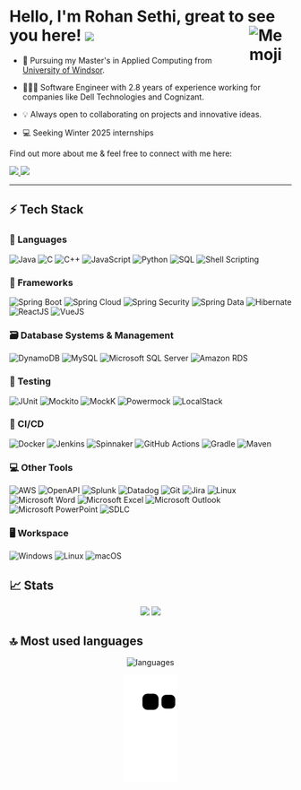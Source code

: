 <h1> Hello, I'm Rohan Sethi, great to see you here!
 <img src="https://github.com/SinghVikram97/singhVikram97/blob/master/memoji.png"  width="15%" align="right" alt="Memoji"/></a><img src="https://media.giphy.com/media/hvRJCLFzcasrR4ia7z/giphy.gif" width="5%"></h1>

* 📖 Pursuing my Master's in Applied Computing from [University of Windsor]((https://www.uwindsor.ca/graduate-studies/305/applied-computing)). 

* 🧑🏻‍💻 Software Engineer with 2.8 years of experience working for companies like Dell Technologies and Cognizant. 

* 💡 Always open to collaborating on projects and innovative ideas. 

* 💻 Seeking Winter 2025 internships

Find out more about me & feel free to connect with me here:

<p align="left">
	<a href="https://www.linkedin.com/in/rohan-sethi-a27107178/?trk=opento_sprofile_details">
		<img src="https://img.shields.io/badge/LinkedIn-0077B5?style=for-the-badge&logo=linkedin&logoColor=white" />
	</a>
        <a href="sethi83@uwindsor.ca">
		<img src="https://img.shields.io/badge/Gmail-D14836?style=for-the-badge&logo=gmail&logoColor=white" />
	</a>
</p>

---

## ⚡ Tech Stack

### 🚀 Languages

![Java](https://img.shields.io/badge/Java-ED8B00?style=for-the-badge&logo=openjdk&logoColor=white)
![C](https://img.shields.io/badge/C-00599C?style=for-the-badge&logo=c&logoColor=white)
![C++](https://img.shields.io/badge/C%2B%2B-00599C?style=for-the-badge&logo=c%2B%2B&logoColor=white)
![JavaScript](https://img.shields.io/badge/JavaScript-F7DF1E?style=for-the-badge&logo=javascript&logoColor=white)
![Python](https://img.shields.io/badge/Python-3776AB?style=for-the-badge&logo=python&logoColor=white)
![SQL](https://img.shields.io/badge/SQL-005C8A?style=for-the-badge&logo=sql&logoColor=white)
![Shell Scripting](https://img.shields.io/badge/Shell_Scripting-4EAA25?style=for-the-badge&logo=gnu-bash&logoColor=white)

### 🧩 Frameworks

![Spring Boot](https://img.shields.io/badge/Spring_Boot-6DB33F?style=for-the-badge&logo=spring-boot&logoColor=white)
![Spring Cloud](https://img.shields.io/badge/Spring_Cloud-6DB33F?style=for-the-badge&logo=spring-cloud&logoColor=white)
![Spring Security](https://img.shields.io/badge/Spring_Security-6DB33F?style=for-the-badge&logo=spring-security&logoColor=white)
![Spring Data](https://img.shields.io/badge/Spring_Data-6DB33F?style=for-the-badge&logo=spring-data&logoColor=white)
![Hibernate](https://img.shields.io/badge/Hibernate-59666C?style=for-the-badge&logo=hibernate&logoColor=white)
![ReactJS](https://img.shields.io/badge/ReactJS-61DAFB?style=for-the-badge&logo=react&logoColor=white)
![VueJS](https://img.shields.io/badge/VueJS-4FC08D?style=for-the-badge&logo=vue-dot-js&logoColor=white)

### 🗃️ Database Systems & Management

![DynamoDB](https://img.shields.io/badge/DynamoDB-4053D6?style=for-the-badge&logo=amazon-dynamodb&logoColor=white)
![MySQL](https://img.shields.io/badge/MySQL-4479A1?style=for-the-badge&logo=mysql&logoColor=white)
![Microsoft SQL Server](https://img.shields.io/badge/Microsoft_SQL_Server-CC2927?style=for-the-badge&logo=microsoft-sql-server&logoColor=white)
![Amazon RDS](https://img.shields.io/badge/Amazon_RDS-527FFF?style=for-the-badge&logo=amazon-aws&logoColor=white)

### 🧪 Testing

![JUnit](https://img.shields.io/badge/JUnit-25A162?style=for-the-badge&logo=junit&logoColor=white)
![Mockito](https://img.shields.io/badge/Mockito-008AFF?style=for-the-badge&logo=mockito&logoColor=white)
![MockK](https://img.shields.io/badge/MockK-E85B0C?style=for-the-badge&logo=mockk&logoColor=white)
![Powermock](https://img.shields.io/badge/Powermock-F9AB00?style=for-the-badge&logo=java&logoColor=white)
![LocalStack](https://img.shields.io/badge/LocalStack-FF8C00?style=for-the-badge&logo=localstack&logoColor=white)

### 🔄 CI/CD

![Docker](https://img.shields.io/badge/Docker-2496ED?style=for-the-badge&logo=docker&logoColor=white)
![Jenkins](https://img.shields.io/badge/Jenkins-D24939?style=for-the-badge&logo=jenkins&logoColor=white)
![Spinnaker](https://img.shields.io/badge/Spinnaker-009688?style=for-the-badge&logo=spinnaker&logoColor=white)
![GitHub Actions](https://img.shields.io/badge/GitHub_Actions-2088FF?style=for-the-badge&logo=github-actions&logoColor=white)
![Gradle](https://img.shields.io/badge/Gradle-02303A?style=for-the-badge&logo=gradle&logoColor=white)
![Maven](https://img.shields.io/badge/Maven-C71A36?style=for-the-badge&logo=apache-maven&logoColor=white)

### 💻 Other Tools

![AWS](https://img.shields.io/badge/AWS-FF9900?style=for-the-badge&logo=amazon-aws&logoColor=white)
![OpenAPI](https://img.shields.io/badge/OpenAPI-6E5C9E?style=for-the-badge&logo=openapi-initiative&logoColor=white)
![Splunk](https://img.shields.io/badge/Splunk-000000?style=for-the-badge&logo=splunk&logoColor=white)
![Datadog](https://img.shields.io/badge/Datadog-632CA6?style=for-the-badge&logo=datadog&logoColor=white)
![Git](https://img.shields.io/badge/Git-F05032?style=for-the-badge&logo=git&logoColor=white)
![Jira](https://img.shields.io/badge/Jira-0052CC?style=for-the-badge&logo=jira&logoColor=white)
![Linux](https://img.shields.io/badge/Linux-FCC624?style=for-the-badge&logo=linux&logoColor=black)
![Microsoft Word](https://img.shields.io/badge/Microsoft_Word-2B579A?style=for-the-badge&logo=microsoft-word&logoColor=white)
![Microsoft Excel](https://img.shields.io/badge/Microsoft_Excel-217346?style=for-the-badge&logo=microsoft-excel&logoColor=white)
![Microsoft Outlook](https://img.shields.io/badge/Microsoft_Outlook-0078D4?style=for-the-badge&logo=microsoft-outlook&logoColor=white)
![Microsoft PowerPoint](https://img.shields.io/badge/Microsoft_PowerPoint-B7472A?style=for-the-badge&logo=microsoft-powerpoint&logoColor=white)
![SDLC](https://img.shields.io/badge/SDLC-000000?style=for-the-badge&logo=code&logoColor=white)

### 🖥️ Workspace

![Windows](https://img.shields.io/badge/Windows-0078D6?style=for-the-badge&logo=windows&logoColor=white)
![Linux](https://img.shields.io/badge/Linux-FCC624?style=for-the-badge&logo=linux&logoColor=black)
![macOS](https://img.shields.io/badge/macOS-000000?style=for-the-badge&logo=apple&logoColor=white)

## 📈 Stats

<p align="center">
  <img width="48%" src="[https://github-readme-stats.vercel.app/api?username=rohansethi199430&show_icons=true&hide_border=true\&rank_icon=github](https://github-readme-stats.vercel.app/api?username=rohansethi1999430&show_icons=true&hide_border=true%5C&rank_icon=github)" />
  <img width="48%" src="https://github-readme-streak-stats.herokuapp.com/?user=rohansethi199430&hide_border=true" />
</p>


## 🔝 Most used languages

<p align="center">
  <img alt="languages" src="https://github-readme-stats.vercel.app/api/top-langs/?username=singhVikram97&layout=compact&hide_border=true" />
</p>

<!--![Vikram's GitHub activity graph](https://activity-graph.herokuapp.com/graph?username=singhVikram97&hide_border=true&theme=redical)-->

<p align="center">
   <img src="https://github.com/asmitbm/asmitbm/blob/output/github-contribution-grid-snake.svg" alt="snake">
</p>
